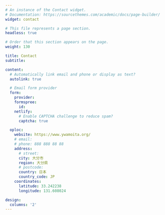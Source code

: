 ```yaml
---
# An instance of the Contact widget.
# Documentation: https://sourcethemes.com/academic/docs/page-builder/
widget: contact

# This file represents a page section.
headless: true

# Order that this section appears on the page.
weight: 130

title: Contact
subtitle:

content:
  # Automatically link email and phone or display as text?
  autolink: true

  # Email form provider
  form:
    provider:
    formspree:
      id:
    netlify:
      # Enable CAPTCHA challenge to reduce spam?
      captcha: true

  oploc:
    website: https://www.ywamoita.org/
    # email:  
    # phone: 888 888 88 88
    address:
      # street:
      city: 大分市
      region: 大分県
      # postcode:
      country: 日本
      country_code: JP
    coordinates:
      latitude: 33.242238
      longitude: 131.608024

design:
  columns: '2'
---
```

